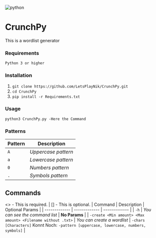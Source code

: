 ![python](https://img.shields.io/badge/python-3.0.0-blue)
# CrunchPy
This is a wordlist generator

### Requirements
`Python 3 or higher`

### Installation
1. `git clone https://github.com/LetsPlayNik/CrunchPy.git`
2. `cd CrunchPy`
3. `pip install -r Requirements.txt`

### Usage
`python3 CrunchPy.py -Here the Command`

### Patterns
| Pattern  | Description |
| ------------- | ------------- |
| `A`  | *Uppercase pattern*  |
| `a`  | *Lowercase pattern* |
| `0`  | *Numbers pattern*  |
| `.`  | *Symbols pattern* |

## Commands
<> - This is required. | [] - This is optional.
| Command  | Description | Optional Params |
| ------------- | ------------- | ------------- |
| `-h`  | *You can see the command list*  | **No Params**  |
| `-create <Min amount> <Max amount> <Filename without .txt>`  | *You can create a wordlist* | `-chars [Characters]` Konnt Noch: `-pattern [uppercase, lowercase, numbers, symbols]` |
